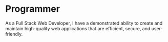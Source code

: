 # Programmer
As a Full Stack Web Developer, I have a demonstrated ability to create and maintain high-quality web applications that are efficient, secure, and user-friendly.
